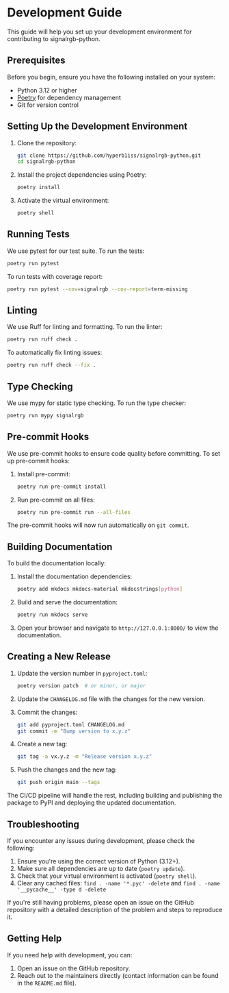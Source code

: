 # Development Guide

This guide will help you set up your development environment for contributing to signalrgb-python.

## Prerequisites

Before you begin, ensure you have the following installed on your system:

- Python 3.12 or higher
- [Poetry](https://python-poetry.org/docs/#installation) for dependency management
- Git for version control

## Setting Up the Development Environment

1. Clone the repository:
   ```bash
   git clone https://github.com/hyperb1iss/signalrgb-python.git
   cd signalrgb-python
   ```

2. Install the project dependencies using Poetry:
   ```bash
   poetry install
   ```

3. Activate the virtual environment:
   ```bash
   poetry shell
   ```

## Running Tests

We use pytest for our test suite. To run the tests:

```bash
poetry run pytest
```

To run tests with coverage report:

```bash
poetry run pytest --cov=signalrgb --cov-report=term-missing
```

## Linting

We use Ruff for linting and formatting. To run the linter:

```bash
poetry run ruff check .
```

To automatically fix linting issues:

```bash
poetry run ruff check --fix .
```

## Type Checking

We use mypy for static type checking. To run the type checker:

```bash
poetry run mypy signalrgb
```

## Pre-commit Hooks

We use pre-commit hooks to ensure code quality before committing. To set up pre-commit hooks:

1. Install pre-commit:
   ```bash
   poetry run pre-commit install
   ```

2. Run pre-commit on all files:
   ```bash
   poetry run pre-commit run --all-files
   ```

The pre-commit hooks will now run automatically on `git commit`.

## Building Documentation

To build the documentation locally:

1. Install the documentation dependencies:
   ```bash
   poetry add mkdocs mkdocs-material mkdocstrings[python]
   ```

2. Build and serve the documentation:
   ```bash
   poetry run mkdocs serve
   ```

3. Open your browser and navigate to `http://127.0.0.1:8000/` to view the documentation.

## Creating a New Release

1. Update the version number in `pyproject.toml`:
   ```bash
   poetry version patch  # or minor, or major
   ```

2. Update the `CHANGELOG.md` file with the changes for the new version.

3. Commit the changes:
   ```bash
   git add pyproject.toml CHANGELOG.md
   git commit -m "Bump version to x.y.z"
   ```

4. Create a new tag:
   ```bash
   git tag -a vx.y.z -m "Release version x.y.z"
   ```

5. Push the changes and the new tag:
   ```bash
   git push origin main --tags
   ```

The CI/CD pipeline will handle the rest, including building and publishing the package to PyPI and deploying the updated documentation.

## Troubleshooting

If you encounter any issues during development, please check the following:

1. Ensure you're using the correct version of Python (3.12+).
2. Make sure all dependencies are up to date (`poetry update`).
3. Check that your virtual environment is activated (`poetry shell`).
4. Clear any cached files: `find . -name '*.pyc' -delete` and `find . -name '__pycache__' -type d -delete`

If you're still having problems, please open an issue on the GitHub repository with a detailed description of the problem and steps to reproduce it.

## Getting Help

If you need help with development, you can:

1. Open an issue on the GitHub repository.
2. Reach out to the maintainers directly (contact information can be found in the `README.md` file).

